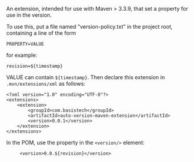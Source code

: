  An extension, intended for use with Maven > 3.3.9, that set a property for use in the version.
 
 To use this, put a file named "version-policy.txt" in the project root, containing a line of the form
 
 ```
 PROPERTY=VALUE
 ```
 
 for example:
 
 ```
 revision=${timestamp}
 ```
 
 VALUE can contain `${timestamp}`. Then declare this extension in `.mvn/extensions/xml` as follows:
 
 ```
 <?xml version="1.0" encoding="UTF-8"?>
 <extensions>
     <extension>
         <groupId>com.basistech</groupId>
         <artifactId>auto-version-maven-extension</artifactId>
         <version>0.0.1</version>
     </extension>
 </extensions>
 ```
 
 In the POM, use the property in the `<version/>` element:
 
```
     <version>0.0.${revision}</version>
```    
     
